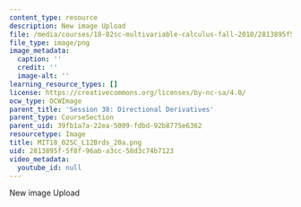 ```yaml
---
content_type: resource
description: New image Upload
file: /media/courses/18-02sc-multivariable-calculus-fall-2010/2813895f5f8f96aba3cc58d3c74b7123_MIT18_02SC_L12Brds_20a.png
file_type: image/png
image_metadata:
  caption: ''
  credit: ''
  image-alt: ''
learning_resource_types: []
license: https://creativecommons.org/licenses/by-nc-sa/4.0/
ocw_type: OCWImage
parent_title: 'Session 38: Directional Derivatives'
parent_type: CourseSection
parent_uid: 39fb1a7a-22ea-5009-fdbd-92b8775e6362
resourcetype: Image
title: MIT18_02SC_L12Brds_20a.png
uid: 2813895f-5f8f-96ab-a3cc-58d3c74b7123
video_metadata:
  youtube_id: null
---
```

New image Upload